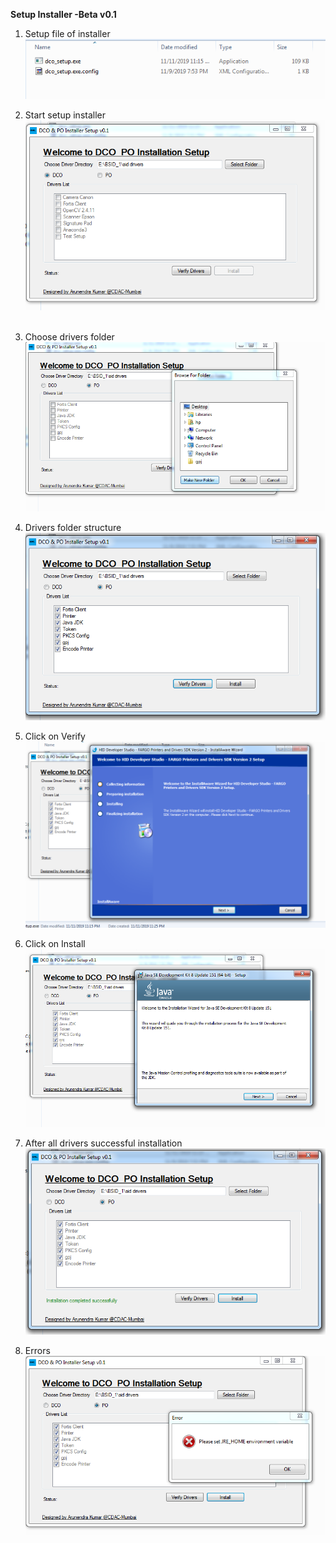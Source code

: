 **Setup Installer -Beta v0.1**


1. Setup file of installer 
![Test Image 1](https://github.com/arun8082/installSetups/blob/master/screenshots/1.PNG)



2. Start setup installer 
![Test Image 1](https://github.com/arun8082/installSetups/blob/master/screenshots/2.PNG)
 
 
 
3. Choose drivers folder
![Test Image 1](https://github.com/arun8082/installSetups/blob/master/screenshots/3.PNG)
 
 
 
4. Drivers folder structure
![Test Image 1](https://github.com/arun8082/installSetups/blob/master/screenshots/4.PNG)
 
 
 
5. Click on Verify
![Test Image 1](https://github.com/arun8082/installSetups/blob/master/screenshots/5.PNG)
 
 
 
6. Click on Install
![Test Image 1](https://github.com/arun8082/installSetups/blob/master/screenshots/6.PNG)



7. After all drivers successful installation
![Test Image 1](https://github.com/arun8082/installSetups/blob/master/screenshots/7.PNG)
 


8. Errors
![Test Image 1](https://github.com/arun8082/installSetups/blob/master/screenshots/8.PNG)
  
